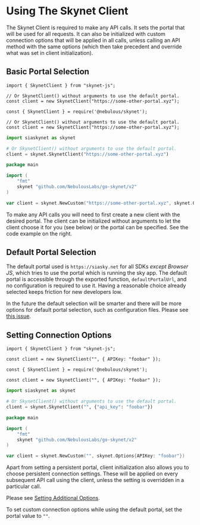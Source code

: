 # Using The Skynet Client

The Skynet Client is required to make any API calls. It sets the portal that
will be used for all requests. It can also be initialized with custom connection
options that will be applied in all calls, unless calling an API method with the
same options (which then take precedent and override what was set in client
initialization).

## Basic Portal Selection

```javascript--browser
import { SkynetClient } from "skynet-js";

// Or SkynetClient() without arguments to use the default portal.
const client = new SkynetClient("https://some-other-portal.xyz");
```

```javascript--node
const { SkynetClient } = require('@nebulous/skynet');

// Or SkynetClient() without arguments to use the default portal.
const client = new SkynetClient("https://some-other-portal.xyz");
```

```python
import siaskynet as skynet

# Or SkynetClient() without arguments to use the default portal.
client = skynet.SkynetClient("https://some-other-portal.xyz")
```

```go
package main

import (
	"fmt"
	skynet "github.com/NebulousLabs/go-skynet/v2"
)

var client = skynet.NewCustom("https://some-other-portal.xyz", skynet.Options{})
```

To make any API calls you will need to first create a new client with the
desired portal. The client can be initialized without arguments to let the
client choose it for you (see below) or the portal can be specified. See the
code example on the right.

## Default Portal Selection

The default portal used is `https://siasky.net` for all SDKs *except Browser
JS*, which tries to use the portal which is running the sky app. The default
portal is accessible through the exported function, `defaultPortalUrl`, and no
configuration is required to use it. Having a reasonable choice already selected
keeps friction for new developers low.

In the future the default selection will be smarter and there will be more
options for default portal selection, such as configuration files. Please see
[this issue](https://github.com/NebulousLabs/skynet-docs/issues/21).

## Setting Connection Options

```javascript--browser
import { SkynetClient } from "skynet-js";

const client = new SkynetClient("", { APIKey: "foobar" });
```

```javascript--node
const { SkynetClient } = require('@nebulous/skynet');

const client = new SkynetClient("", { APIKey: "foobar" });
```

```python
import siaskynet as skynet

# Or SkynetClient() without arguments to use the default portal.
client = skynet.SkynetClient("", {"api_key": "foobar"})
```

```go
package main

import (
	"fmt"
	skynet "github.com/NebulousLabs/go-skynet/v2"
)

var client = skynet.NewCustom("", skynet.Options{APIKey: "foobar"})
```

Apart from setting a persistent portal, client initialization also allows you to
choose persistent connection settings. These will be applied on every subsequent
API call using the client, unless the setting is overridden in a particular
call.

Please see [Setting Additional Options](#setting-additional-options).

<aside class="notice">
To set custom connection options while using the default portal, set the portal
value to <code>""</code>.
</aside>
